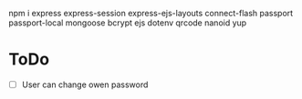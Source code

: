 npm i express express-session express-ejs-layouts connect-flash passport passport-local mongoose bcrypt ejs dotenv qrcode nanoid yup

# ToDo

- [ ] User can change owen password